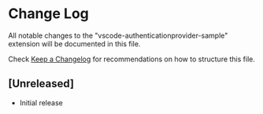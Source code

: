 # Change Log

All notable changes to the "vscode-authenticationprovider-sample" extension will be documented in this file.

Check [Keep a Changelog](http://keepachangelog.com/) for recommendations on how to structure this file.

## [Unreleased]

- Initial release